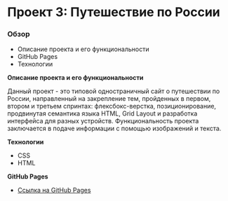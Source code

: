 # Проект 3: Путешествие по России

### Обзор
* Описание проекта и его функциональности
* GitHub Pages
* Технологии

**Описание проекта и его функциональности**

Данный проект - это типовой одностраничный сайт о путешествии по России, направленный на закрепление тем, пройденных в первом, втором и третьем спринтах: флексбокс-верстка, позиционирование, продвинутая семантика языка HTML, Grid Layout и разработка интерфейса для разных устройств. Функциональность проекта заключается в подаче информации с помощью изображений и текста.

**Технологии**
* CSS
* HTML

**GitHub Pages**

* [Ссылка на GitHub Pages](https://evilya2505.github.io/russian-travel/)

